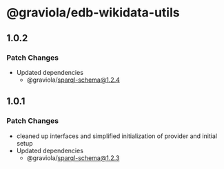# @graviola/edb-wikidata-utils

## 1.0.2

### Patch Changes

- Updated dependencies
  - @graviola/sparql-schema@1.2.4

## 1.0.1

### Patch Changes

- cleaned up interfaces and simplified initialization of provider and initial setup
- Updated dependencies
  - @graviola/sparql-schema@1.2.3
